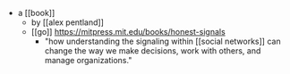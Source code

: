 - a [[book]]
	- by [[alex pentland]]
	- [[go]] https://mitpress.mit.edu/books/honest-signals
		- "how understanding the signaling within [[social networks]] can change the way we make decisions, work with others, and manage organizations."
